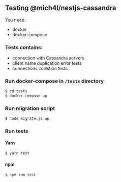 ## Testing @mich4l/nestjs-cassandra
You need:
- docker
- docker-compose

### Tests contains:
- connection with Cassandra servers
- client name duplication error tests
- connections collistion tests

### Run docker-compose in `/tests` directory
```bash
$ cd tests
$ docker-compose up
```

### Run migration script
```bash
$ node migrate.js up
```

### Run tests
#### Yarn
```bash
$ yarn test
```

#### npm
```bash
$ npm run test
```
